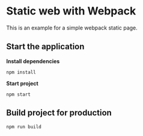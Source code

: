 # Static web with Webpack

This is an example for a simple webpack static page.

## Start the application

**Install dependencies**

```
npm install
```

**Start project**

```
npm start
```

## Build project for production

```
npm run build
```
